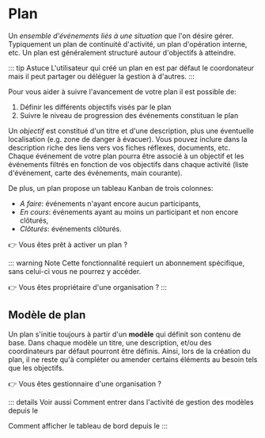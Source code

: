 # <i class="las la-stream"></i> Plan

Un *ensemble d'événements liés à une situation* que l'on désire gérer. Typiquement un plan de continuité d'activité, un plan d'opération interne, etc. Un plan est généralement structuré autour d'objectifs à atteindre.

::: tip Astuce
L'utilisateur qui créé un plan en est par défaut le coordonateur mais il peut partager ou déléguer la gestion à d'autres.
:::

Pour vous aider à suivre l'avancement de votre plan il est possible de:
1. Définir les différents objectifs visés par le plan
2. Suivre le niveau de progression des événements constituan le plan

Un *objectif* est constitué d'un titre et d'une description, plus une éventuelle localisation (e.g. zone de danger à évacuer). Vous pouvez inclure dans la description riche des liens vers vos fiches réflexes, documents, etc. Chaque événement de votre plan pourra être associé à un objectif et les événements filtrés en fonction de vos objectifs dans chaque activité (liste d'événement, carte des événements, main courante).

De plus, un plan propose un tableau Kanban de trois colonnes:
* *A faire*: événements n'ayant encore aucun participants,
* *En cours*: événements ayant au moins un participant et non encore clôturés,
* *Clôturés*: événements clôturés.

:point_right: Vous êtes prêt à activer un plan ? <tour-link text="Voir comment gérer vos plans" path="home" :params="{ organisation: 'member' }"/>

::: warning Note
Cette fonctionnalité requiert un abonnement spécifique, sans celui-ci vous ne pourrez y accéder.

:point_right: Vous êtes propriétaire d'une organisation ? <tour-link text="Voir comment souscrire" path="home" :params="{ organisation: 'owner', route: 'organisation-settings-activity', page: 'billing' }"/>
:::

## Modèle de plan

Un plan s'initie toujours à partir d'un **modèle** qui définit son contenu de base. Dans chaque modèle un titre, une description, et/ou des coordinateurs par défaut pourront être définis. Ainsi, lors de la création du plan, il ne reste qu'à compléter ou amender certains éléments au besoin tels que les objectifs.

:point_right: Vous êtes gestionnaire d'une organisation ? <tour-link text="Voir comment gérer vos modèles" path="home" :params="{ organisation: 'manager', route: 'plan-templates-activity' }"/>

::: details Voir aussi
Comment entrer dans l'activité de gestion des modèles depuis le <tour-link text="tableau de bord" path="home/organisations"/>

Comment afficher le tableau de bord depuis le <tour-link text="menu principal" path="home" :params="{ tour: 'home' }"/>
:::
